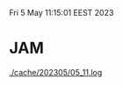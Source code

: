 Fri  5 May 11:15:01 EEST 2023
# JAM
<a href='./cache/202305/05_11.log'>./cache/202305/05_11.log</a>
